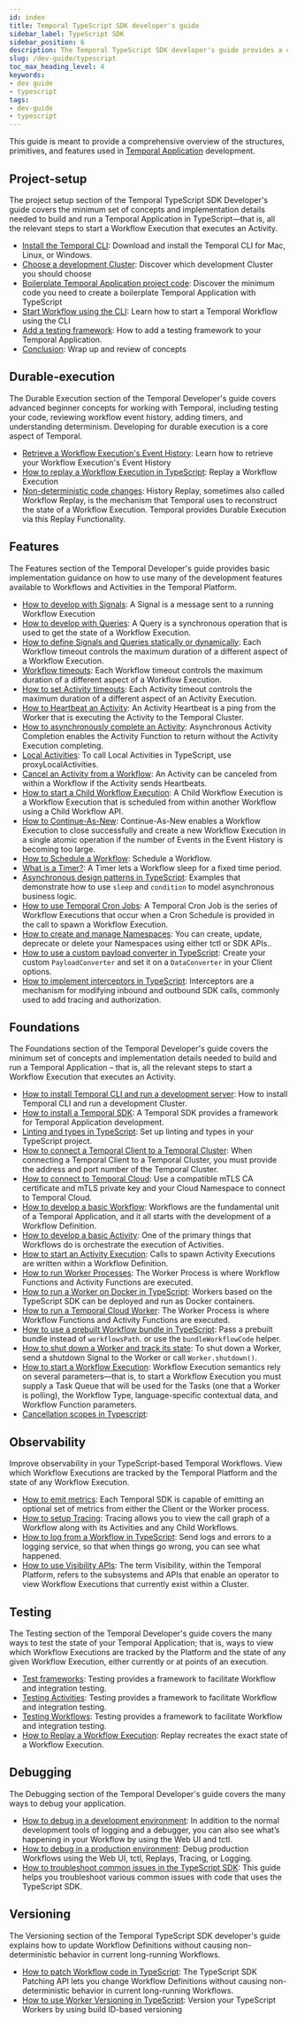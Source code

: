 ```yaml
---
id: index
title: Temporal TypeScript SDK developer's guide
sidebar_label: TypeScript SDK
sidebar_position: 6
description: The Temporal TypeScript SDK developer's guide provides a comprehensive overview of the structures, primitives, and features used in Temporal Application development.
slug: /dev-guide/typescript
toc_max_heading_level: 4
keywords:
- dev guide
- typescript
tags:
- dev-guide
- typescript
---
```


<!-- THIS FILE IS GENERATED. DO NOT EDIT THIS FILE DIRECTLY -->

This guide is meant to provide a comprehensive overview of the structures, primitives, and features used in [Temporal Application](/temporal#temporal-application) development.

## Project-setup

The project setup section of the Temporal TypeScript SDK Developer's guide covers the minimum set of concepts and implementation details needed to build and run a Temporal Application in TypeScript—that is, all the relevant steps to start a Workflow Execution that executes an Activity.

- [Install the Temporal CLI](/dev-guide/typescript/project-setup#install-cli): Download and install the Temporal CLI for Mac, Linux, or Windows.
- [Choose a development Cluster](/dev-guide/typescript/project-setup#choose-dev-cluster): Discover which development Cluster you should choose
- [Boilerplate Temporal Application project code](/dev-guide/typescript/project-setup#boilerplate-project): Discover the minimum code you need to create a boilerplate Temporal Application with TypeScript
- [Start Workflow using the CLI](/dev-guide/typescript/project-setup#start-workflow): Learn how to start a Temporal Workflow using the CLI
- [Add a testing framework](/dev-guide/typescript/project-setup#test-framework): How to add a testing framework to your Temporal Application.
- [Conclusion](/dev-guide/typescript/project-setup#conclusion): Wrap up and review of concepts

## Durable-execution

The Durable Execution section of the Temporal Developer's guide covers advanced beginner concepts for working with Temporal, including testing your code, reviewing workflow event history, adding timers, and understanding determinism. Developing for durable execution is a core aspect of Temporal.

- [Retrieve a Workflow Execution's Event History](/dev-guide/typescript/durable-execution#retrieve-event-history): Learn how to retrieve your Workflow Execution's Event History
- [How to replay a Workflow Execution in TypeScript](/dev-guide/typescript/durable-execution#replay-a-workflow-execution): Replay a Workflow Execution
- [Non-deterministic code changes](/dev-guide/typescript/durable-execution#durability-through-replays): History Replay, sometimes also called Workflow Replay, is the mechanism that Temporal uses to reconstruct the state of a Workflow Execution. Temporal provides Durable Execution via this Replay Functionality.

## Features

The Features section of the Temporal Developer's guide provides basic implementation guidance on how to use many of the development features available to Workflows and Activities in the Temporal Platform.

- [How to develop with Signals](/dev-guide/typescript/features#signals): A Signal is a message sent to a running Workflow Execution
- [How to develop with Queries](/dev-guide/typescript/features#queries): A Query is a synchronous operation that is used to get the state of a Workflow Execution.
- [How to define Signals and Queries statically or dynamically](/dev-guide/typescript/features#static-and-dynamic-signals-and-queries): Each Workflow timeout controls the maximum duration of a different aspect of a Workflow Execution.
- [Workflow timeouts](/dev-guide/typescript/features#workflow-timeouts): Each Workflow timeout controls the maximum duration of a different aspect of a Workflow Execution.
- [How to set Activity timeouts](/dev-guide/typescript/features#activity-timeouts): Each Activity timeout controls the maximum duration of a different aspect of an Activity Execution.
- [How to Heartbeat an Activity](/dev-guide/typescript/features#activity-heartbeats): An Activity Heartbeat is a ping from the Worker that is executing the Activity to the Temporal Cluster.
- [How to asynchronously complete an Activity](/dev-guide/typescript/features#asynchronous-activity-completion): Asynchronous Activity Completion enables the Activity Function to return without the Activity Execution completing.
- [Local Activities](/dev-guide/typescript/features#local-activities): To call Local Activities in TypeScript, use proxyLocalActivities.
- [Cancel an Activity from a Workflow](/dev-guide/typescript/features#cancel-an-activity): An Activity can be canceled from within a Workflow if the Activity sends Heartbeats.
- [How to start a Child Workflow Execution](/dev-guide/typescript/features#child-workflows): A Child Workflow Execution is a Workflow Execution that is scheduled from within another Workflow using a Child Workflow API.
- [How to Continue-As-New](/dev-guide/typescript/features#continue-as-new): Continue-As-New enables a Workflow Execution to close successfully and create a new Workflow Execution in a single atomic operation if the number of Events in the Event History is becoming too large.
- [How to Schedule a Workflow](/dev-guide/typescript/features#schedule-a-workflow): Schedule a Workflow.
- [What is a Timer?](/dev-guide/typescript/features#timers): A Timer lets a Workflow sleep for a fixed time period.
- [Asynchronous design patterns in TypeScript](/dev-guide/typescript/features#asynchronous-design-patterns): Examples that demonstrate how to use `sleep` and `condition` to model asynchronous business logic.
- [How to use Temporal Cron Jobs](/dev-guide/typescript/features#temporal-cron-jobs): A Temporal Cron Job is the series of Workflow Executions that occur when a Cron Schedule is provided in the call to spawn a Workflow Execution.
- [How to create and manage Namespaces](/dev-guide/typescript/features#namespaces): You can create, update, deprecate or delete your Namespaces using either tctl or SDK APIs..
- [How to use a custom payload converter in TypeScript](/dev-guide/typescript/features#custom-payload-conversion): Create your custom `PayloadConverter` and set it on a `DataConverter` in your Client options.
- [How to implement interceptors in TypeScript](/dev-guide/typescript/features#interceptors): Interceptors are a mechanism for modifying inbound and outbound SDK calls, commonly used to add tracing and authorization.

## Foundations

The Foundations section of the Temporal Developer's guide covers the minimum set of concepts and implementation details needed to build and run a Temporal Application – that is, all the relevant steps to start a Workflow Execution that executes an Activity.

- [How to install Temporal CLI and run a development server](/dev-guide/typescript/foundations#run-a-development-server): How to install Temporal CLI and run a development Cluster.
- [How to install a Temporal SDK](/dev-guide/typescript/foundations#install-a-temporal-sdk): A Temporal SDK provides a framework for Temporal Application development.
- [Linting and types in TypeScript](/dev-guide/typescript/foundations#linting-and-types): Set up linting and types in your TypeScript project.
- [How to connect a Temporal Client to a Temporal Cluster](/dev-guide/typescript/foundations#connect-to-a-dev-cluster): When connecting a Temporal Client to a Temporal Cluster, you must provide the address and port number of the Temporal Cluster.
- [How to connect to Temporal Cloud](/dev-guide/typescript/foundations#connect-to-temporal-cloud): Use a compatible mTLS CA certificate and mTLS private key and your Cloud Namespace to connect to Temporal Cloud.
- [How to develop a basic Workflow](/dev-guide/typescript/foundations#develop-workflows): Workflows are the fundamental unit of a Temporal Application, and it all starts with the development of a Workflow Definition.
- [How to develop a basic Activity](/dev-guide/typescript/foundations#develop-activities): One of the primary things that Workflows do is orchestrate the execution of Activities.
- [How to start an Activity Execution](/dev-guide/typescript/foundations#activity-execution): Calls to spawn Activity Executions are written within a Workflow Definition.
- [How to run Worker Processes](/dev-guide/typescript/foundations#run-a-dev-worker): The Worker Process is where Workflow Functions and Activity Functions are executed.
- [How to run a Worker on Docker in TypeScript](/dev-guide/typescript/foundations#run-a-worker-on-docker): Workers based on the TypeScript SDK can be deployed and run as Docker containers.
- [How to run a Temporal Cloud Worker](/dev-guide/typescript/foundations#run-a-temporal-cloud-worker): The Worker Process is where Workflow Functions and Activity Functions are executed.
- [How to use a prebuilt Workflow bundle in TypeScript](/dev-guide/typescript/foundations#prebuilt-workflow-bundles): Pass a prebuilt bundle instead of `workflowsPath`. or use the `bundleWorkflowCode` helper.
- [How to shut down a Worker and track its state](/dev-guide/typescript/foundations#shut-down-a-worker): To shut down a Worker, send a shutdown Signal to the Worker or call `Worker.shutdown()`.
- [How to start a Workflow Execution](/dev-guide/typescript/foundations#start-workflow-execution): Workflow Execution semantics rely on several parameters—that is, to start a Workflow Execution you must supply a Task Queue that will be used for the Tasks (one that a Worker is polling), the Workflow Type, language-specific contextual data, and Workflow Function parameters.
- [Cancellation scopes in Typescript](/dev-guide/typescript/foundations#cancellation-scopes):

## Observability

Improve observability in your TypeScript-based Temporal Workflows. View which Workflow Executions are tracked by the Temporal Platform and the state of any Workflow Execution.

- [How to emit metrics](/dev-guide/typescript/observability#metrics): Each Temporal SDK is capable of emitting an optional set of metrics from either the Client or the Worker process.
- [How to setup Tracing](/dev-guide/typescript/observability#tracing): Tracing allows you to view the call graph of a Workflow along with its Activities and any Child Workflows.
- [How to log from a Workflow in TypeScript](/dev-guide/typescript/observability#logging): Send logs and errors to a logging service, so that when things go wrong, you can see what happened.
- [How to use Visibility APIs](/dev-guide/typescript/observability#visibility): The term Visibility, within the Temporal Platform, refers to the subsystems and APIs that enable an operator to view Workflow Executions that currently exist within a Cluster.

## Testing

The Testing section of the Temporal Developer's guide covers the many ways to test the state of your Temporal Application; that is, ways to view which Workflow Executions are tracked by the Platform and the state of any given Workflow Execution, either currently or at points of an execution.

- [Test frameworks](/dev-guide/typescript/testing#test-frameworks): Testing provides a framework to facilitate Workflow and integration testing.
- [Testing Activities](/dev-guide/typescript/testing#test-activities): Testing provides a framework to facilitate Workflow and integration testing.
- [Testing Workflows](/dev-guide/typescript/testing#test-workflows): Testing provides a framework to facilitate Workflow and integration testing.
- [How to Replay a Workflow Execution](/dev-guide/typescript/testing#replay): Replay recreates the exact state of a Workflow Execution.

## Debugging

The Debugging section of the Temporal Developer's guide covers the many ways to debug your application.

- [How to debug in a development environment](/dev-guide/typescript/debugging#debug-in-a-development-environment): In addition to the normal development tools of logging and a debugger, you can also see what’s happening in your Workflow by using the Web UI and tctl.
- [How to debug in a production environment](/dev-guide/typescript/debugging#debug-in-a-production-environment): Debug production Workflows using the Web UI, tctl, Replays, Tracing, or Logging.
- [How to troubleshoot common issues in the TypeScript SDK](/dev-guide/typescript/debugging#troubleshoot-common-issues): This guide helps you troubleshoot various common issues with code that uses the TypeScript SDK.

## Versioning

The Versioning section of the Temporal TypeScript SDK developer's guide explains how to update Workflow Definitions without causing non-deterministic behavior in current long-running Workflows.

- [How to patch Workflow code in TypeScript](/dev-guide/typescript/versioning#patching): The TypeScript SDK Patching API lets you change Workflow Definitions without causing non-deterministic behavior in current long-running Workflows.
- [How to use Worker Versioning in TypeScript](/dev-guide/typescript/versioning#worker-versioning): Version your TypeScript Workers by using build ID-based versioning
